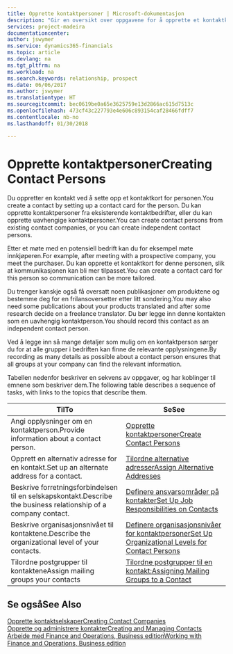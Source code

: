 ```yaml
---
title: Opprette kontaktpersoner | Microsoft-dokumentasjon
description: "Gir en oversikt over oppgavene for å opprette et kontaktkort for en person, for eksempel et prospekt eller en leverandør, noe som bidrar til å definere relasjonen og tilpasse kommunikasjon."
services: project-madeira
documentationcenter: 
author: jswymer
ms.service: dynamics365-financials
ms.topic: article
ms.devlang: na
ms.tgt_pltfrm: na
ms.workload: na
ms.search.keywords: relationship, prospect
ms.date: 06/06/2017
ms.author: jswymer
ms.translationtype: HT
ms.sourcegitcommit: bec0619be0a65e3625759e13d2866ac615d7513c
ms.openlocfilehash: 473cf43c227793e4e606c893154caf28466fdff7
ms.contentlocale: nb-no
ms.lasthandoff: 01/30/2018

---
```

# <a name="creating-contact-persons"></a><span data-ttu-id="bbe44-103">Opprette kontaktpersoner</span><span class="sxs-lookup"><span data-stu-id="bbe44-103">Creating Contact Persons</span></span>
<span data-ttu-id="bbe44-104">Du oppretter en kontakt ved å sette opp et kontaktkort for personen.</span><span class="sxs-lookup"><span data-stu-id="bbe44-104">You create a contact by setting up a contact card for the person.</span></span> <span data-ttu-id="bbe44-105">Du kan opprette kontaktpersoner fra eksisterende kontaktbedrifter, eller du kan opprette uavhengige kontaktpersoner.</span><span class="sxs-lookup"><span data-stu-id="bbe44-105">You can create contact persons from existing contact companies, or you can create independent contact persons.</span></span>

<span data-ttu-id="bbe44-106">Etter et møte med en potensiell bedrift kan du for eksempel møte innkjøperen.</span><span class="sxs-lookup"><span data-stu-id="bbe44-106">For example, after meeting with a prospective company, you meet the purchaser.</span></span> <span data-ttu-id="bbe44-107">Du kan opprette et kontaktkort for denne personen, slik at kommunikasjonen kan bli mer tilpasset.</span><span class="sxs-lookup"><span data-stu-id="bbe44-107">You can create a contact card for this person so communication can be more tailored.</span></span>

<span data-ttu-id="bbe44-108">Du trenger kanskje også få oversatt noen publikasjoner om produktene og bestemme deg for en frilansoversetter etter litt sondering.</span><span class="sxs-lookup"><span data-stu-id="bbe44-108">You may also need some publications about your products translated and after some research decide on a freelance translator.</span></span> <span data-ttu-id="bbe44-109">Du bør legge inn denne kontakten som en uavhengig kontaktperson.</span><span class="sxs-lookup"><span data-stu-id="bbe44-109">You should record this contact as an independent contact person.</span></span>

<span data-ttu-id="bbe44-110">Ved å legge inn så mange detaljer som mulig om en kontaktperson sørger du for at alle grupper i bedriften kan finne de relevante opplysningene.</span><span class="sxs-lookup"><span data-stu-id="bbe44-110">By recording as many details as possible about a contact person ensures that all groups at your company can find the relevant information.</span></span>

<span data-ttu-id="bbe44-111">Tabellen nedenfor beskriver en sekvens av oppgaver, og har koblinger til emnene som beskriver dem.</span><span class="sxs-lookup"><span data-stu-id="bbe44-111">The following table describes a sequence of tasks, with links to the topics that describe them.</span></span>

| <span data-ttu-id="bbe44-112">Til</span><span class="sxs-lookup"><span data-stu-id="bbe44-112">To</span></span> | <span data-ttu-id="bbe44-113">Se</span><span class="sxs-lookup"><span data-stu-id="bbe44-113">See</span></span> |
| --- | --- |
| <span data-ttu-id="bbe44-114">Angi opplysninger om en kontaktperson.</span><span class="sxs-lookup"><span data-stu-id="bbe44-114">Provide information about a contact person.</span></span> |[<span data-ttu-id="bbe44-115">Opprette kontaktpersoner</span><span class="sxs-lookup"><span data-stu-id="bbe44-115">Create Contact Persons</span></span>](marketing-how-create-contact-persons.md) |
| <span data-ttu-id="bbe44-116">Opprett en alternativ adresse for en kontakt.</span><span class="sxs-lookup"><span data-stu-id="bbe44-116">Set up an alternate address for a contact.</span></span> |[<span data-ttu-id="bbe44-117">Tilordne alternative adresser</span><span class="sxs-lookup"><span data-stu-id="bbe44-117">Assign Alternative Addresses</span></span>](marketing-how-assign-alternate-address.md) |
| <span data-ttu-id="bbe44-118">Beskrive forretningsforbindelsen til en selskapskontakt.</span><span class="sxs-lookup"><span data-stu-id="bbe44-118">Describe the business relationship of a company contact.</span></span> |[<span data-ttu-id="bbe44-119">Definere ansvarsområder på kontakter</span><span class="sxs-lookup"><span data-stu-id="bbe44-119">Set Up Job Responsibilities on Contacts</span></span>](marketing-job-responsibilities.md) |
| <span data-ttu-id="bbe44-120">Beskrive organisasjonsnivået til kontaktene.</span><span class="sxs-lookup"><span data-stu-id="bbe44-120">Describe the organizational level of your contacts.</span></span> |[<span data-ttu-id="bbe44-121">Definere organisasjonsnivåer for kontaktpersoner</span><span class="sxs-lookup"><span data-stu-id="bbe44-121">Set Up Organizational Levels for Contact Persons</span></span>](marketing-organizational-levels.md) |
| <span data-ttu-id="bbe44-122">Tilordne postgrupper til kontaktene</span><span class="sxs-lookup"><span data-stu-id="bbe44-122">Assign mailing groups your contacts</span></span> |[<span data-ttu-id="bbe44-123">Tilordne postgrupper til en kontakt:</span><span class="sxs-lookup"><span data-stu-id="bbe44-123">Assigning Mailing Groups to a Contact</span></span>](marketing-mailing-groups.md) |

## <a name="see-also"></a><span data-ttu-id="bbe44-124">Se også</span><span class="sxs-lookup"><span data-stu-id="bbe44-124">See Also</span></span>
[<span data-ttu-id="bbe44-125">Opprette kontaktselskaper</span><span class="sxs-lookup"><span data-stu-id="bbe44-125">Creating Contact Companies</span></span>](marketing-create-contact-companies.md)  
[<span data-ttu-id="bbe44-126">Opprette og administrere kontakter</span><span class="sxs-lookup"><span data-stu-id="bbe44-126">Creating and Managing Contacts</span></span>]()  
[<span data-ttu-id="bbe44-127">Arbeide med Finance and Operations, Business edition</span><span class="sxs-lookup"><span data-stu-id="bbe44-127">Working with Finance and Operations, Business edition</span></span>](ui-work-product.md)

